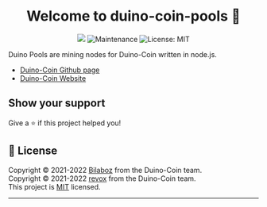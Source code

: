<h1 align="center">Welcome to duino-coin-pools 👋</h1>
<p align ="center">
    <img src="https://img.shields.io/badge/node-%3E%3D16.0.0-blue.svg?logo=node.js&logoColor=white" />
    <img alt="Maintenance" src="https://img.shields.io/badge/maintained-yes-green.svg" />
    <img alt="License: MIT" src="https://img.shields.io/github/license/Bilaboz/duino-stats" />
</p>

Duino Pools are mining nodes for Duino-Coin written in node.js.

  * [Duino-Coin Github page](https://github.com/revoxhere/duino-coin)
  * [Duino-Coin Website](https://duinocoin.com) 

## Show your support

Give a ⭐️ if this project helped you!

## 📝 License

Copyright © 2021-2022 [Bilaboz](https://github.com/Bilaboz) from the Duino-Coin team.<br />
Copyright © 2021-2022 [revox](https://piotrowsky.dev) from the Duino-Coin team.<br />
This project is [MIT](https://github.com/Bilaboz/duino-stats/blob/main/LICENSE) licensed.

***
